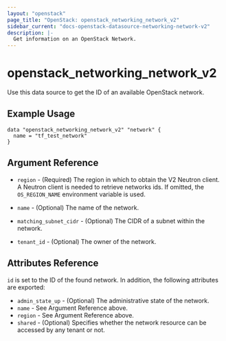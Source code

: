 ```yaml
---
layout: "openstack"
page_title: "OpenStack: openstack_networking_network_v2"
sidebar_current: "docs-openstack-datasource-networking-network-v2"
description: |-
  Get information on an OpenStack Network.
---
```


# openstack\_networking\_network\_v2

Use this data source to get the ID of an available OpenStack network.

## Example Usage

```
data "openstack_networking_network_v2" "network" {
  name = "tf_test_network"
}
```

## Argument Reference

* `region` - (Required) The region in which to obtain the V2 Neutron client.
  A Neutron client is needed to retrieve networks ids. If omitted, the
  `OS_REGION_NAME` environment variable is used.

* `name` - (Optional) The name of the network.

* `matching_subnet_cidr` - (Optional) The CIDR of a subnet within the network.

* `tenant_id` - (Optional) The owner of the network.

## Attributes Reference

`id` is set to the ID of the found network. In addition, the following attributes
are exported:

* `admin_state_up` - (Optional) The administrative state of the network.
* `name` - See Argument Reference above.
* `region` - See Argument Reference above.
* `shared` - (Optional)  Specifies whether the network resource can be accessed
    by any tenant or not.
